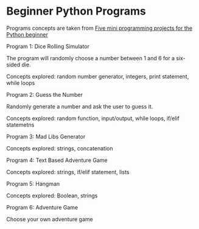 # Beginner Python Programs

Programs concepts are taken from [Five mini programming projects for the Python beginner](https://knightlab.northwestern.edu/2014/06/05/five-mini-programming-projects-for-the-python-beginner/)


Program 1: Dice Rolling Simulator 

The program will randomly choose a number between 1 and 6 for a six-sided die.

Concepts explored: random number generator, integers, print statement, while loops


Program 2: Guess the Number 

Randomly generate a number and ask the user to guess it. 

Concepts explored: random function, input/output, while loops, if/elif statemetns 


Program 3: Mad Libs Generator

Concepts explored: strings, concatenation 

Program 4: Text Based Adventure Game 

Concepts explored: strings, if/elif statement, lists

Program 5: Hangman 

Concepts explored: Boolean, strings 

Program 6: Adventure Game

Choose your own adventure game 
